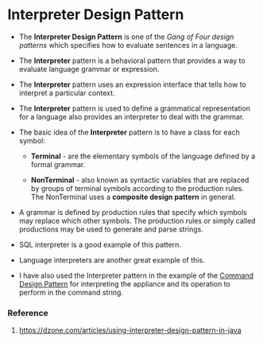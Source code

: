 # Interpreter Design Pattern

* The **Interpreter Design Pattern** is one of the _Gang of Four design patterns_ which specifies how to evaluate sentences in a language.

* The **Interpreter** pattern is a behavioral pattern that provides a way to evaluate language grammar or expression.

* The **Interpreter** pattern uses an expression interface that tells how to interpret a particular context.

* The **Interpreter** pattern is used to define a grammatical representation for a language also provides an interpreter to deal with the grammar.

* The basic idea of the **Interpreter** pattern is to have a class for each symbol:

    * **Terminal** - are the elementary symbols of the language defined by a formal grammar.

    * **NonTerminal** -  also known as syntactic variables that are replaced by groups of terminal symbols according to the production rules. The NonTerminal uses a **composite design pattern** in general.

* A grammar is defined by production rules that specify which symbols may replace which other symbols. The production rules or simply called productions may be used to generate and parse strings.

* SQL interpreter is a good example of this pattern.

* Language interpreters are another great example of this.

* I have also used the Interpreter pattern in the example of the [Command Design Pattern](../command) for interpreting the appliance and its operation to perform in the command string.

### Reference

1. https://dzone.com/articles/using-interpreter-design-pattern-in-java